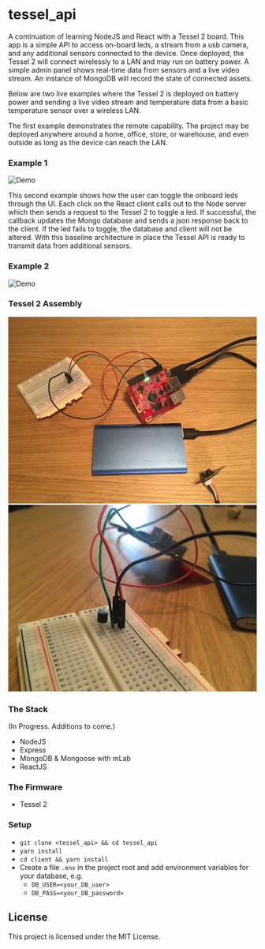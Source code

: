# tessel_api

A continuation of learning NodeJS and React with a Tessel 2 board. This app is a simple API to access on-board leds, a stream from a usb camera, and any additional sensors connected to the device. Once deployed, the Tessel 2 will connect wirelessly to a LAN and may run on battery power. A simple admin panel shows real-time data from sensors and a live video stream. An instance of MongoDB will record the state of connected assets.

Below are two live examples where the Tessel 2 is deployed on battery power and sending a live video stream and temperature data from a basic temperature sensor over a wireless LAN.

The first example demonstrates the remote capability. The project may be deployed anywhere around a home, office, store, or warehouse, and even outside as long as the device can reach the LAN.

### Example 1
![Demo](https://github.com/podoglyph/tessel_api/blob/master/demo.gif)

This second example shows how the user can toggle the onboard leds through the UI. Each click on the React client calls out to the Node server which then sends a request to the Tessel 2 to toggle a led. If successful, the callback updates the Mongo database and sends a json response back to the client. If the led fails to toggle, the database and client will not be altered. With this baseline architecture in place the Tessel API is ready to transmit data from additional sensors.

### Example 2
![Demo](https://github.com/podoglyph/tessel_api/blob/master/demo2.gif)


### Tessel 2 Assembly
![Demo](https://github.com/podoglyph/tessel_api/blob/master/tessel-assembly.jpg)
![Demo](https://github.com/podoglyph/tessel_api/blob/master/tessel-temp-sensor.jpg)


### The Stack
(In Progress. Additions to come.)
* NodeJS
* Express
* MongoDB & Mongoose with mLab
* ReactJS


### The Firmware
* Tessel 2

### Setup
* `git clone <tessel_api> && cd tessel_api`
* `yarn install`
* `cd client && yarn install`
* Create a file `.env` in the project root and add environment variables for your database, e.g.  
  * `DB_USER=<your_DB_user>`  
  * `DB_PASS=<your_DB_password>`

## License

This project is licensed under the MIT License.
